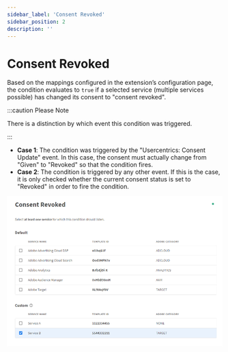 ```yaml
---
sidebar_label: 'Consent Revoked'
sidebar_position: 2
description: ''
---
```


# Consent Revoked

Based on the mappings configured in the extension’s configuration page, the condition evaluates to `true` if a selected service (multiple services possible) has changed its consent to "consent revoked".

:::caution Please Note

There is a distinction by which event this condition was triggered.

:::

* **Case 1**: The condition was triggered by the "Usercentrics: Consent Update" event. In this case, the consent must actually change from "Given" to "Revoked" so that the condition fires.
* **Case 2**: The condition is triggered by any other event. If this is the case, it is only checked whether the current consent status is set to "Revoked" in order to fire the condition.

![consent_revoked.png](./img/consent_revoked.png)
